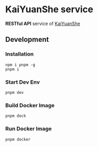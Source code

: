 # KaiYuanShe service

**RESTful API** service of [KaiYuanShe][1]

## Development

### Installation

```shell
npm i pnpm -g
pnpm i
```

### Start Dev Env

```shell
pnpm dev
```

### Build Docker Image

```shell
pnpm dock
```

### Run Docker Image

```shell
pnpm docker
```

[1]: https://kaiyuanshe.cn
